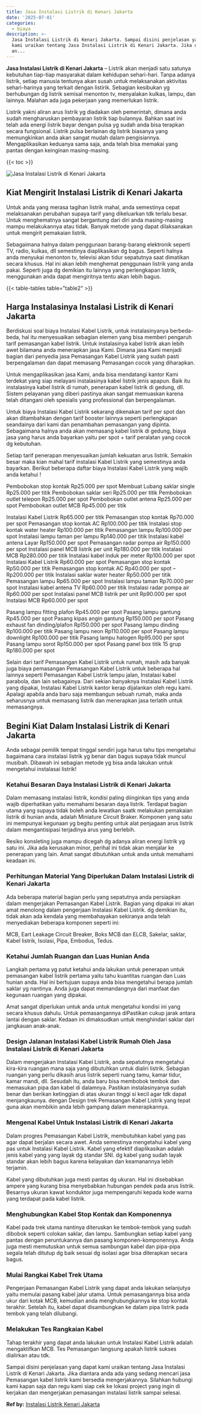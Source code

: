 ```yaml
---
title: Jasa Instalasi Listrik di Kenari Jakarta
date: '2025-07-01'
categories:
  - biaya
description: >-
  Jasa Instalasi Listrik di Kenari Jakarta. Sampai disini penjelasan yang dapat
  kami uraikan tentang Jasa Instalasi Listrik di Kenari Jakarta. Jika diantara
  an...
---
```


**Jasa Instalasi Listrik di Kenari Jakarta** – Listrik akan menjadi satu satunya kebutuhan tiap-tiap masyarakat dalam kehidupan sehari-hari. Tanpa adanya listrik, setiap manusia tentunya akan susah untuk melaksanakan aktivitas sehari-harinya yang terkait dengan listirik. Sebagian kesibukan yg berhubungan dg listrik semisal menonton tv, menyalakan kulkas, lampu, dan lainnya. Malahan ada juga pekerjaan yang memerlukan listrik.

Listrik yakni aliran arus listrik yg diadakan oleh pemerintah, dimana anda sudah mengharuskan pembayaran listrik tiap bulannya. Bahkan saat ini telah ada energi listrik bayar dengan pulsa yg sudah anda bisa terapkan secara fungsional. Listrik pulsa berlainan dg listrik biasanya yang memungkinkan anda akan sangat mudah dalam pengisiannya. Mengaplikasikan keduanya sama saja, anda telah bisa memakai yang pantas dengan keinginan masing-masing.

{{< toc >}}

![Jasa Instalasi Listrik di Kenari Jakarta](/images/instalasi-listrik-murah20.png)

## Kiat Mengirit Instalasi Listrik di Kenari Jakarta

Untuk anda yang merasa tagihan listrik mahal, anda semestinya cepat melaksanakan perubahan supaya tarif yang dikeluarkan tdk terlalu besar. Untuk menghematnya sangat bergantung dari diri anda masing-masing mampu melakukannya atau tidak. Banyak metode yang dapat dilaksanakan untuk mengirit pemakaian listrik.

Sebagaimana halnya dalam penggunaan barang-barang elektronik seperti TV, radio, kulkas, dll semestinya diaplikasikan dg bagus. Seperti halnya anda menyukai menonton tv, televisi akan tidur sepatutnya saat dimatikan secara khusus. Hal ini akan lebih menghemat penggunaan listrik yang anda pakai. Seperti juga dg demikian itu lainnya yang perlengkapan listrik, menggunakan anda dapat mengiritnya tentu akan lebih bagus.

{{< table-tables table="table2" >}}

## Harga Instalasinya Instalasi Listrik di Kenari Jakarta

Berdiskusi soal biaya Instalasi Kabel Listrik, untuk instalasinyanya berbeda-beda, hal itu menyesuaikan sebagian elemen yang bisa memberi pengaruh tarif pemasangan kabel listrik. Untuk instalasinya kabel listrik akan lebih awet bilamana anda menerapkan jasa Kami. Dimana jasa Kami menjadi bagian dari penyedia jasa Pemasangan Kabel Listrik yang sudah pasti berpengalaman dan dapat memasang Pemasangan cocok yang diharapkan.

Untuk mengaplikasikan jasa Kami, anda bisa mendatangi kantor Kami terdekat yang siap melayani instalasinya kabel listrik jenis apapun. Baik itu instalasinya kabel listrik di rumah, penerapan kabel listrik di gedung, dll. Sistem pelayanan yang diberi pastinya akan sangat memuaskan karena telah ditangani oleh spesialis yang professional dan berpengalaman.

Untuk biaya Instalasi Kabel Listrik sekarang dikenakan tarif per spot dan akan ditambahkan dengan tarif booster lainnya seperti perlengkapan seandainya dari kami dan penambahan pemasangan yang dipinta. Sebagaimana halnya anda akan memasang kabel listrik di gedung, biaya jasa yang harus anda bayarkan yaitu per spot + tarif peralatan yang cocok dg kebutuhan.

Setiap tarif penerapan menyesuaikan jumlah kekuatan arus listrik. Semakin besar maka kian mahal tarif instalasi Kabel Listrik yang semestinya anda bayarkan. Berikut beberapa daftar biaya Instalasi Kabel Listrik yang wajib anda ketahui !

Pembobokan stop kontak Rp25.000 per spot Membuat Lubang saklar single Rp25.000 per titik Pembobokan saklar seri Rp25.000 per titik Pembobokan outlet telepon Rp25.000 per spot Pembobokan outlet antena Rp25.000 per spot Pembobokan outlet MCB Rp45.000 per titik

Instalasi Kabel Listrik Rp65.000 per titik Pemasangan stop kontak Rp70.000 per spot Pemasangan stop kontak AC Rp100.000 per titik Instalasi stop kontak water heater Rp100.000 per titik Pemasangan lampu Rp100.000 per spot Instalasi lampu taman per lampu Rp140.000 per titik Instalasi kabel antena Layar Rp150.000 per spot Pemasangan radar pompa air Rp150.000 per spot Instalasi panel MCB listrik per unit Rp180.000 per titik Instalasi MCB Rp280.000 per titik Instalasi kabel induk per meter Rp100.000 per spot Instalasi Kabel Listrik Rp60.000 per spot Pemasangan stop kontak Rp50.000 per titik Pemasangan stop kontak AC Rp40.000 per spot – Rp200.000 per titik Instalasi saklar water heater Rp50.000 per titik Pemasangan lampu Rp65.000 per spot Instalasi lampu taman Rp70.000 per spot Instalasi kabel antena TV Rp60.000 per titik Instalasi radar pompa air Rp60.000 per spot Instalasi panel MCB listrik per unit Rp90.000 per spot Instalasi MCB Rp60.000 per spot

Pasang lampu fitting plafon Rp45.000 per spot Pasang lampu gantung Rp45.000 per spot Pasang kipas angin gantung Rp150.000 per spot Pasang exhaust fan dinding/plafon Rp150.000 per spot Pasang lampu dinding Rp100.000 per titik Pasang lampu neon Rp110.000 per spot Pasang lampu downlight Rp100.000 per titik Pasang lampu halogen Rp95.000 per spot Pasang lampu sorot Rp150.000 per spot Pasang panel box titik 15 grup Rp180.000 per spot

Selain dari tarif Pemasangan Kabel Listrik untuk rumah, masih ada banyak juga biaya pemasangan Pemasangan Kabel Listrik untuk beberapa hal lainnya seperti Pemasangan Kabel Listrik lampu jalan, Instalasi kabel parabola, dan lain sebagainya. Dari sekian banyaknya Instalasi Kabel Listrik yang dipakai, Instalasi Kabel Listrik kantor kerap dijalankan oleh regu kami. Apalagi apabila anda baru saja membangun sebuah rumah, maka anda seharusnya untuk memasang listrik dan menerapkan jasa terlatih untuk memasangnya.

## Begini Kiat Dalam Instalasi Listrik di Kenari Jakarta


Anda sebagai pemilik tempat tinggal sendiri juga harus tahu tips mengetahui bagaimana cara instalasi listrik yg benar dan bagus supaya tidak muncul musibah. Dibawah ini sebagian metode yg bisa anda lakukan untuk mengetahui instalasai listrik!

### Ketahui Besaran Daya Instalasi Listrik di Kenari Jakarta

Dalam memasang instalasi listrik, kondisi paling diinginkan tips yang anda wajib diperhatikan yaitu memahami besaran daya listrik. Terdapat bagian utama yang supaya tidak boleh anda lewatkan saatk melakukan pemakaian listrik di hunian anda, adalah Miniature Circuit Braker. Komponen yang satu ini mempunyai kegunaan yg begitu penting untuk alat penjagaan arus listrik dalam mengantisipasi terjadinya arus yang berlebih.

Resiko konsleting juga mampu dicegah dg adanya aliran energi listrik yg satu ini. Jika ada kerusakan minor, perihal ini tidak akan menjalar ke penerapan yang lain. Amat sangat dibutuhkan untuk anda untuk memahami keadaan ini.

### Perhitungan Material Yang Diperlukan Dalam Instalasi Listrik di Kenari Jakarta

Ada beberapa material bagian perlu yang sepatutnya anda persiapkan dalam mengerjakan Pemasangan Kabel Listrik. Bagian yang dipakai ini akan amat menolong dalam pengerjaan Instalasi Kabel Listrik. dg demikian itu, tidak akan ada kendala yang membahayakan sekiranya anda telah menyediakan beberapa komponen seperti ini:

MCB, Eart Leakage Circuit Breaker, Boks MCB dan ELCB, Sakelar, saklar, Kabel listrik, Isolasi, Pipa, Embodus, Tedus.

### Ketahui Jumlah Ruangan dan Luas Hunian Anda

Langkah pertama yg patut ketahui anda lakukan untuk penerapan untuk pemasangan kabel listrik pertama yaitu tahu kuantitas ruangan dan Luas hunian anda. Hal ini bertujuan supaya anda bisa mengetahui berapa jumlah saklar yg nantinya. Anda juga dapat memandangnya dari manfaat dan kegunaan ruangan yang dipakai.

Amat sangat diperlukan untuk anda untuk mengetahui kondisi ini yang secara khusus dahulu. Untuk pemasangannya diPastikan cukup jarak antara lantai dengan saklar. Kedaan ini dimaksudkan untuk menghindari saklar dari jangkauan anak-anak.

### Design Jalanan Instalasi Kabel Listrik Rumah Oleh Jasa Instalasi Listrik di Kenari Jakarta

Dalam mengerjakan Instalasi Kabel Listrik, anda sepatutnya mengetahui kira-kira ruangan mana saja yang dibutuhkan untuk dialiri listrik. Sebagian ruangan yang perlu dikasih arus listrik seperti ruang tamu, kamar tidur, kamar mandi, dll. Sesudah itu, anda baru bisa membobok tembok dan memasukan pipa dan kabel di dalamnya. Pastikan instalasinyanya sudah benar dan berikan ketinggian di atas ukuran tinggi si kecil agar tdk dapat menjangkaunya. dengan Design trek Pemasangan Kabel Listrik yang tepat guna akan membikin anda lebih gampang dalam menerapkannya.

### Mengenal Kabel Untuk Instalasi Listrik di Kenari Jakarta

Dalam progres Pemasangan Kabel Listrik, membutuhkan kabel yang pas agar dapat berjalan secara awet. Anda semestinya mengetahui kabel yang pas untuk Instalasi Kabel Listrik. Kabel yang efektif diaplikasikan adalah jenis kabel yang yang layak dg standar SNI. dg kabel yang sudah layak standar akan lebih bagus karena kelayakan dan keamanannya lebih terjamin.

Kabel yang dibutuhkan juga mesti pantas dg ukuran. Hal ini disebabkan ampere yang kurang bisa menyebabkan hubungan pendek pada arus listrik. Besarnya ukuran kawat konduktor juga mempengaruhi kepada kode warna yang terdapat pada kabel listrik.

### Menghubungkan Kabel Stop Kontak dan Komponennya

Kabel pada trek utama nantinya diteruskan ke tembok-tembok yang sudah dibobok seperti colokan saklar, dan lampu. Sambungkan setiap kabel yang pantas dengan peruntukannya dan pasang komponen-komponennya. Anda juga mesti memutuskan untuk semua sambungan kabel dan pipa-pipa segala telah ditutup dg baik sesuai dg isolasi agar bisa diterapkan secara bagus.

### Mulai Rangkai Kabel Trek Utama

Pengerjaan Pemasangan Kabel Listrik yang dapat anda lakukan selanjutya yaitu memulai pasang kabel jalur utama. Untuk pemasangannya bisa anda ukur dari kotak MCB, kemudian anda menghubungkannya ke stop kontak terakhir. Setelah itu, kabel dapat disambungkan ke dalam pipa listrik pada tembok yang telah dilubangi.

### Melakukan Tes Rangkaian Kabel

Tahap terakhir yang dapat anda lakukan untuk Instalasi Kabel Listrik adalah mengaktifkan MCB. Tes Pemasangan langsung apakah listrik sukses dialirkan atau tdk.

Sampai disini penjelasan yang dapat kami uraikan tentang Jasa Instalasi Listrik di Kenari Jakarta. Jika diantara anda ada yang sedang mencari jasa Pemasangan kabel listrik kami bersedia mengerjakannya. Silahkan hubungi kami kapan saja dan regu kami siap cek ke lokasi project yang ingin di kerjakan dan mengerjakan pemasangan instalasi listrik sampai selesai.

**Ref by:** [Instalasi Listrik Kenari Jakarta](https://id.wikipedia.org/wiki/Instalasi)
